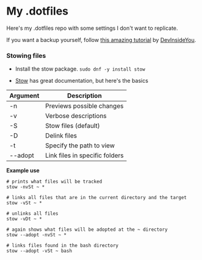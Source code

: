# My .dotfiles

Here's my .dotfiles repo with some settings I don't want to replicate.

If you want a backup yourself, follow [this amazing tutorial](https://youtu.be/CFzEuBGPPPg) by [DevInsideYou](https://www.youtube.com/c/DevInsideYou).

### Stowing files

* Install the stow package.
```sudo dnf -y install stow```

* [Stow](https://www.gnu.org/software/stow/manual/stow.html) has great documentation, but here's the basics

| Argument | Description |
| -------- | ----------- |
| -n       | Previews possible changes |
| -v       | Verbose descriptions      |
| -S       | Stow files (default)      |
| -D       | Delink files              |
| -t       | Specify the path to view  |
| --adopt  | Link files in specific folders |

__Example use__
```
# prints what files will be tracked
stow -nvSt ~ *

# links all files that are in the current directory and the target
stow -vSt ~ *

# unlinks all files
stow -vDt ~ *

# again shows what files will be adopted at the ~ directory
stow --adopt -nvSt ~ *

# links files found in the bash directory
stow --adopt -vSt ~ bash
```